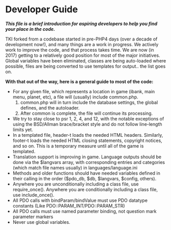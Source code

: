 # Developer Guide

_**This file is a brief introduction for aspiring developers to help you find your place in the code.**_

TKI forked from a codebase started in pre-PHP4 days (over a decade of development now!), and many things are a work in 
progress. We actively work to improve the code, and that process takes time. We are now (in 2017) getting to a 
relatively good position for most of the major initiatives. Global variables have been eliminated, classes are being 
auto-loaded where possible, files are being converted to use templates for output.. the list goes on.

**With that out of the way, here is a general guide to most of the code:**

- For any given file, which represents a location in game (ibank, main menu, planet, etc), a file will (usually)
  include common.php.
    1. common.php will in turn include the database settings, the global defines, and the autoloader.
    2. After common is complete, the file will continue its processing. 
- We try to stay close to psr 1, 2, 4, and 12, with the notable exceptions of using the BSD/Allman
  brace/bracket style and do not follow line-length limits yet.
- In a templated file, header-t loads the needed HTML headers. Similarly, footer-t loads the needed HTML closing
  statements, copyright notices, and so on. This is a temporary measure until all of the game is templated.
- Translation support is improving in game. Language outputs should be done via the $langvars array, with
  corresponding entries and categories (which match file names usually) in languages/language.ini
- Methods and older functions should have needed variables defined in their calling in the 
  order ($pdo_db, $db, $langvars, $config, others).
- Anywhere you are unconditionally including a class file, use require_once(). Anywhere you are conditionally 
  including a class file, use include_once().
- All PDO calls with bindParam/bindValue must use PDO datatype constants (Like PDO::PARAM_INT/PDO::PARAM_STR)
- All PDO calls must use named parameter binding, not question mark parameter markers
- Never use global variables.

